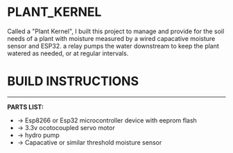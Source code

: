 # PLANT_KERNEL
Called a "Plant Kernel", I built this project to manage and provide for the soil needs of a plant with moisture measured by a wired capacative moisture sensor and ESP32. a relay pumps the water downstream to keep the plant watered as needed, or at regular intervals.

 <h1> BUILD INSTRUCTIONS </h1> 
<hr/>
 <b> PARTS LIST:</b>
 <ul>
   <li>
     -> Esp8266 or Esp32 microcontroller device with eeprom flash
   </li>
  <li>
     -> 3.3v ocotocoupled servo motor
  </li>
  <li>
     -> hydro pump
  </li>
  <li>
     -> Capacative or similar threshold moisture sensor
   </li>


   
 </ul>
